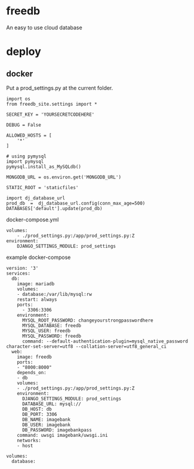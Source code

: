 # freedb
An easy to use cloud database



# deploy 
## docker 
Put a prod_settings.py at the current folder.

    import os
    from freedb_site.settings import *

    SECRET_KEY = 'YOURSECRETCODEHERE'

    DEBUG = False

    ALLOWED_HOSTS = [
        '*'
    ]

    # using pymysql
    import pymysql
    pymysql.install_as_MySQLdb()

    MONGODB_URL = os.environ.get('MONGODB_URL')

    STATIC_ROOT = 'staticfiles'

    import dj_database_url 
    prod_db  =  dj_database_url.config(conn_max_age=500)
    DATABASES['default'].update(prod_db)

    

docker-compose.yml

    volumes:
        - ./prod_settings.py:/app/prod_settings.py:Z
    environment:
        DJANGO_SETTINGS_MODULE: prod_settings

example docker-compose

    version: '3'
    services:
      db:
        image: mariadb
        volumes:
        - database:/var/lib/mysql:rw
        restart: always
        ports:
          - 3306:3306
        environment:
          MYSQL_ROOT_PASSWORD: changeyourstrongpasswordhere
          MYSQL_DATABASE: freedb
          MYSQL_USER: freedb
          MYSQL_PASSWORD: freedb
          command: --default-authentication-plugin=mysql_native_password character-set-server=utf8 --collation-server=utf8_general_ci
      web:
        image: freedb
        ports:
        - "8000:8000"
        depends_on:
        - db
        volumes:
        - ./prod_settings.py:/app/prod_settings.py:Z
        environment:
          DJANGO_SETTINGS_MODULE: prod_settings
          DATABASE_URL: mysql://
          DB_HOST: db
          DB_PORT: 3306
          DB_NAME: imagebank
          DB_USER: imagebank
          DB_PASSWORD: imagebankpass
        command: uwsgi imagebank/uwsgi.ini
        networks:
        - host

    volumes:
      database:

